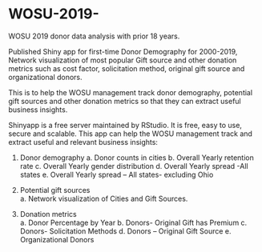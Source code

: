 # WOSU-2019-
WOSU 2019 donor data analysis with prior 18 years. 

Published Shiny app for first-time Donor Demography for 2000-2019, Network visualization of most popular Gift source and other donation metrics 
such as cost factor, solicitation method, original gift source and organizational donors.    

This is to help the WOSU management track donor demography, potential gift sources and other donation metrics 
so that they can extract useful business insights.  

Shinyapp is a free server maintained by RStudio. It is free, easy to use, secure and scalable. This app can help the WOSU management track and extract useful and relevant business insights:
1.	Donor demography
a.	Donor counts in cities
b.	Overall Yearly retention rate
c.	Overall Yearly gender distribution
d.	Overall Yearly spread -All states
e.	Overall Yearly spread – All states- excluding Ohio

2.	Potential gift sources  
a.	Network visualization of Cities and Gift Sources.

3.	Donation metrics  
a.	Donor Percentage by Year
b.	Donors- Original Gift has Premium
c.	Donors- Solicitation Methods
d.	Donors – Original Gift Source
e.	Organizational Donors




 
